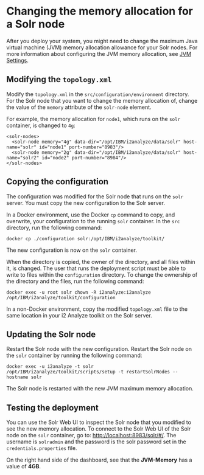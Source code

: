# Changing the memory allocation for a Solr node
After you deploy your system, you might need to change the maximum Java virtual machine (JVM) memory allocation allowance for your Solr nodes.
For more information about configuring the JVM memory allocation, see [JVM Settings](https://lucene.apache.org/solr/guide/6_6/jvm-settings.html).

## Modifying the `topology.xml`
Modify the `topology.xml` in the `src/configuration/environment` directory.  
For the Solr node that you want to change the memory allocation of, change the value of the  `memory` attribute of the `solr-node` element.

For example, the memory allocation for `node1`, which runs on the `solr` container, is changed to `4g`:
```
<solr-nodes>
  <solr-node memory="4g" data-dir="/opt/IBM/i2analyze/data/solr" host-name="solr" id="node1" port-number="8983"/>
  <solr-node memory="2g" data-dir="/opt/IBM/i2analyze/data/solr" host-name="solr2" id="node2" port-number="8984"/>
</solr-nodes>
```

## Copying the configuration
The configuration was modified for the Solr node that runs on the `solr` server. You must copy the new configuration to the Solr server.

In a Docker environment, use the Docker `cp` command to copy, and overwrite, your configuration to the running `solr` container. In the `src` directory, run the following command:
```
docker cp ./configuration solr:/opt/IBM/i2analyze/toolkit/
```
The new configuration is now on the `solr` container.

When the directory is copied, the owner of the directory, and all files within it, is changed. The user that runs the deployment script must be able to write to files within the `configuration` directory. To change the ownership of the directory and the files, run the following command:
```
docker exec -u root solr chown -R i2analyze:i2analyze /opt/IBM/i2analyze/toolkit/configuration
```

In a non-Docker environment, copy the modified `topology.xml` file to the same location in your i2 Analyze toolkit on the Solr server.

## Updating the Solr node
Restart the Solr node with the new configuration.
Restart the Solr node on the `solr` container by running the following command:
```
docker exec -u i2analyze -t solr /opt/IBM/i2analyze/toolkit/scripts/setup -t restartSolrNodes --hostname solr
```
The Solr node is restarted with the new JVM maximum memory allocation.

## Testing the deployment

You can use the Solr Web UI to inspect the Solr node that you modified to see the new memory allocation. To connect to the Solr Web UI of the Solr node on the `solr` container, go to: <http://localhost:8983/solr/#/>. The username is `solradmin` and the password is the solr password set in the `credentials.properties` file. 

On the right hand side of the dashboard, see that the **JVM-Memory** has a value of **4GB**.
